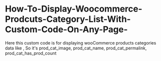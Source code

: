 # How-To-Display-Woocommerce-Prodcuts-Category-List-With-Custom-Code-On-Any-Page-
Here this custom code is for displaying wooCommerce products categories data like , So it's prod_cat_image, prod_cat_name, prod_cat_permalink, prod_cat_has_prod_count
